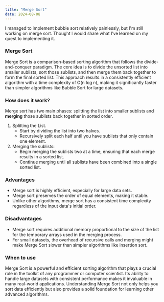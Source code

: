 ```yaml
---
title: "Merge Sort"
date: 2024-08-08
---
```


I managed to implement bubble sort relatively painlessly, but I'm still working on merge sort. Thought I would share
what I've learned on my quest to implementing it.

### Merge Sort

Merge Sort is a comparison-based sorting algorithm that follows the divide-and-conquer paradigm. The core idea is to 
divide the unsorted list into smaller sublists, sort those sublists, and then merge them back together to form the final
sorted list. This approach results in a consistently efficient algorithm with a time complexity of O(n log n), making it 
significantly faster than simpler algorithms like Bubble Sort for large datasets.

### How does it work?

Merge sort has two main phases: splitting the list into smaller sublists and **merging** those sublists back together in
sorted order.

1. Splitting the List.
    - Start by dividing the list into two halves.
    - Recursively split each half until you have sublists that only contain one element.
2. Merging the sublists:
    - Begin merging the sublists two at a time, ensuring that each merge results in a sorted list.
    - Continue merging until all sublists have been combined into a single sorted list.

### Advantages
- Merge sort is highly efficient, especially for large data sets.
- Merge sort preserves the order of equal elements, making it stable.
- Unlike other algorithms, merge sort has a consistent time complexity regardless of the input data's initial order.

### Disadvantages
- Merge sort requires additional memory proportional to the size of the list for the temporary arrays used in the
merging process.
- For small datasets, the overhead of recursive calls and merging might make Merge Sort slower than simpler algorithms
like insertion sort.

### When to use

Merge Sort is a powerful and efficient sorting algorithm that plays a crucial role in the toolkit of any programmer or 
computer scientist. Its ability to handle large datasets with consistent performance makes it invaluable in many 
real-world applications. Understanding Merge Sort not only helps you sort data efficiently but also provides a solid 
foundation for learning other advanced algorithms.